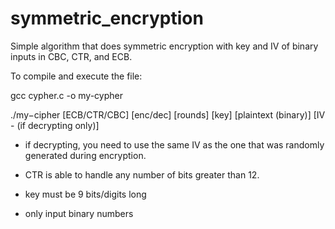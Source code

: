 # symmetric_encryption
Simple algorithm that does symmetric encryption with key and IV of binary inputs in CBC, CTR, and ECB.

To compile and execute the file:

gcc cypher.c -o my-cypher

./my−cipher [ECB/CTR/CBC] [enc/dec] [rounds] [key] [plaintext (binary)] [IV - (if decrypting only)]

* if decrypting, you need to use the same IV as the one that was randomly generated during encryption.

* CTR is able to handle any number of bits greater than 12.

* key must be 9 bits/digits long

* only input binary numbers
